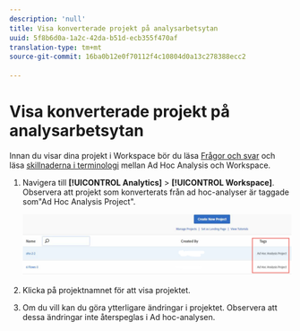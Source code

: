 ```yaml
---
description: 'null'
title: Visa konverterade projekt på analysarbetsytan
uuid: 5f8b6d0a-1a2c-42da-b51d-ecb355f470af
translation-type: tm+mt
source-git-commit: 16ba0b12e0f70112f4c10804d0a13c278388ecc2

---
```



# Visa konverterade projekt på analysarbetsytan

Innan du visar dina projekt i Workspace bör du läsa [Frågor och svar](/help/analyze/ad-hoc-analysis/c-aha-project-converter/aha2aw-converter-faq.md#topic_8231595303AD403E9322645A63632D57) och läsa [skillnaderna i terminologi](/help/analyze/ad-hoc-analysis/c-aha-project-converter/aha2aw-converter-faq.md#topic_8231595303AD403E9322645A63632D57) mellan Ad Hoc Analysis och Workspace.

1. Navigera till **[!UICONTROL Analytics]** > **[!UICONTROL Workspace]**. Observera att projekt som konverterats från ad hoc-analyser är taggade som&quot;Ad Hoc Analysis Project&quot;.

   ![](assets/view_aha_in_aw.png)

1. Klicka på projektnamnet för att visa projektet.
1. Om du vill kan du göra ytterligare ändringar i projektet. Observera att dessa ändringar inte återspeglas i Ad hoc-analysen.

